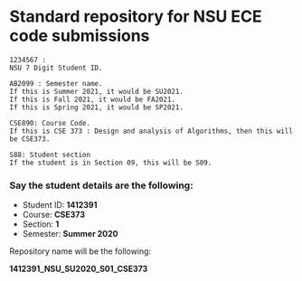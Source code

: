 # Standard repository for NSU ECE code submissions

```
1234567 : 
NSU 7 Digit Student ID. 
```

```
AB2099 : Semester name. 
If this is Summer 2021, it would be SU2021. 
If this is Fall 2021, it would be FA2021. 
If this is Spring 2021, it would be SP2021. 
```

```
CSE890: Course Code.
If this is CSE 373 : Design and analysis of Algorithms, then this will be CSE373. 
```

```
S88: Student section
If the student is in Section 09, this will be S09.
```

### Say the student details are the following:

- Student ID: __1412391__
- Course: __CSE373__
- Section: __1__
- Semester: __Summer 2020__

Repository name will be the following:

**1412391_NSU_SU2020_S01_CSE373**
